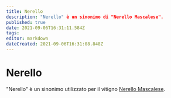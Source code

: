 ```yaml
---
title: Nerello
description: "Nerello" è un sinonimo di "Nerello Mascalese".
published: true
date: 2021-09-06T16:31:11.584Z
tags: 
editor: markdown
dateCreated: 2021-09-06T16:31:08.848Z
---
```


# Nerello

"Nerello" è un sinonimo utilizzato per il vitigno [Nerello Mascalese](/vitigni/Italia/bacca-nera/nerello-mascalese).